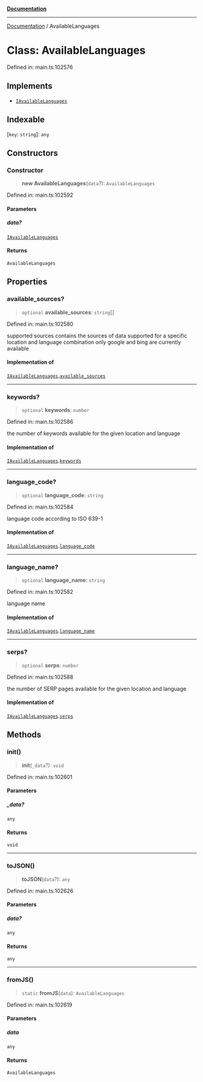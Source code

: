 [**Documentation**](../README.md)

***

[Documentation](../README.md) / AvailableLanguages

# Class: AvailableLanguages

Defined in: main.ts:102576

## Implements

- [`IAvailableLanguages`](../interfaces/IAvailableLanguages.md)

## Indexable

\[`key`: `string`\]: `any`

## Constructors

### Constructor

> **new AvailableLanguages**(`data`?): `AvailableLanguages`

Defined in: main.ts:102592

#### Parameters

##### data?

[`IAvailableLanguages`](../interfaces/IAvailableLanguages.md)

#### Returns

`AvailableLanguages`

## Properties

### available\_sources?

> `optional` **available\_sources**: `string`[]

Defined in: main.ts:102580

supported sources
contains the sources of data supported for a specific location and language combination
only google and bing are currently available

#### Implementation of

[`IAvailableLanguages`](../interfaces/IAvailableLanguages.md).[`available_sources`](../interfaces/IAvailableLanguages.md#available_sources)

***

### keywords?

> `optional` **keywords**: `number`

Defined in: main.ts:102586

the number of keywords available for the given location and language

#### Implementation of

[`IAvailableLanguages`](../interfaces/IAvailableLanguages.md).[`keywords`](../interfaces/IAvailableLanguages.md#keywords)

***

### language\_code?

> `optional` **language\_code**: `string`

Defined in: main.ts:102584

language code according to ISO 639-1

#### Implementation of

[`IAvailableLanguages`](../interfaces/IAvailableLanguages.md).[`language_code`](../interfaces/IAvailableLanguages.md#language_code)

***

### language\_name?

> `optional` **language\_name**: `string`

Defined in: main.ts:102582

language name

#### Implementation of

[`IAvailableLanguages`](../interfaces/IAvailableLanguages.md).[`language_name`](../interfaces/IAvailableLanguages.md#language_name)

***

### serps?

> `optional` **serps**: `number`

Defined in: main.ts:102588

the number of SERP pages available for the given location and language

#### Implementation of

[`IAvailableLanguages`](../interfaces/IAvailableLanguages.md).[`serps`](../interfaces/IAvailableLanguages.md#serps)

## Methods

### init()

> **init**(`_data`?): `void`

Defined in: main.ts:102601

#### Parameters

##### \_data?

`any`

#### Returns

`void`

***

### toJSON()

> **toJSON**(`data`?): `any`

Defined in: main.ts:102626

#### Parameters

##### data?

`any`

#### Returns

`any`

***

### fromJS()

> `static` **fromJS**(`data`): `AvailableLanguages`

Defined in: main.ts:102619

#### Parameters

##### data

`any`

#### Returns

`AvailableLanguages`
